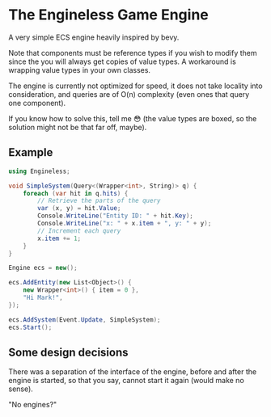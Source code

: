 # The Engineless Game Engine

A very simple ECS engine heavily inspired by bevy.

Note that components must be reference types if you wish to modify them
since the you will always get copies of value types.
A workaround is wrapping value types in your own classes.

The engine is currently not optimized for speed, it does not take
locality into consideration, and queries are of O(n) complexity (even
ones that query one component).

If you know how to solve this, tell me 😳 (the value types are boxed, so
the solution might not be that far off, maybe).

## Example
```cs
using Engineless;

void SimpleSystem(Query<(Wrapper<int>, String)> q) {
    foreach (var hit in q.hits) {
        // Retrieve the parts of the query
        var (x, y) = hit.Value;
        Console.WriteLine("Entity ID: " + hit.Key);
        Console.WriteLine("x: " + x.item + ", y: " + y);
        // Increment each query
        x.item += 1;
    }
}

Engine ecs = new();

ecs.AddEntity(new List<Object>() {
    new Wrapper<int>() { item = 0 },
    "Hi Mark!",
});

ecs.AddSystem(Event.Update, SimpleSystem);
ecs.Start();
```

## Some design decisions
There was a separation of the interface of the engine, before and after
the engine is started, so that you say, cannot start it again (would make
no sense).

"No engines?"

